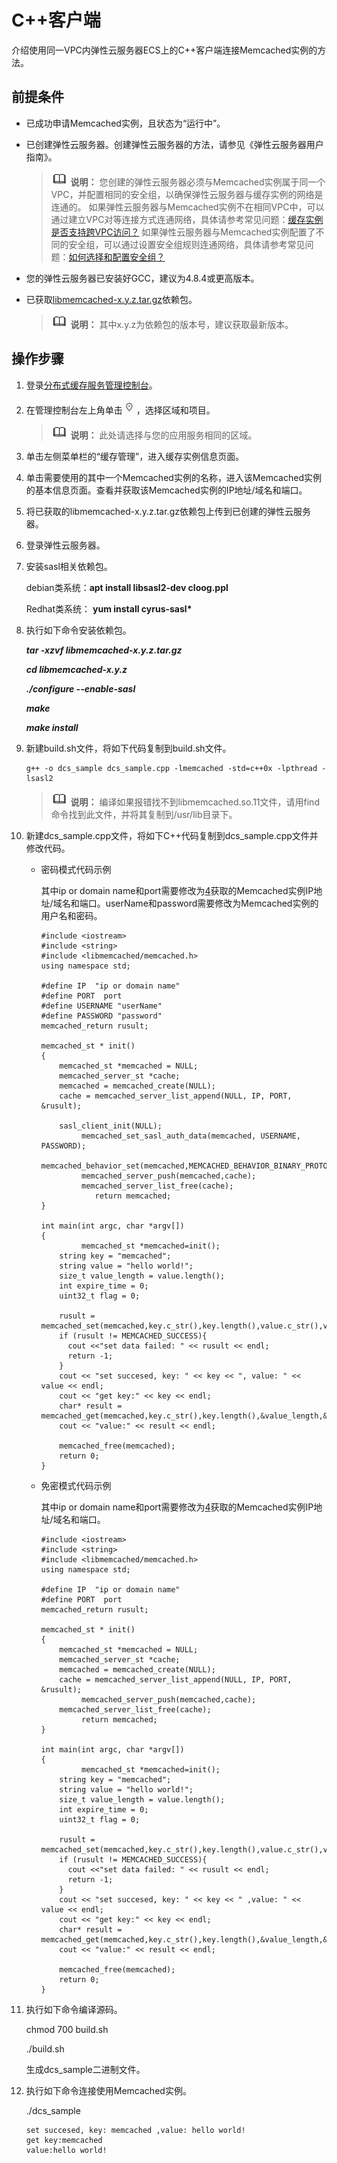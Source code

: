 # C++客户端<a name="dcs-ug-190715004"></a>

介绍使用同一VPC内弹性云服务器ECS上的C++客户端连接Memcached实例的方法。

## 前提条件<a name="section257641313363"></a>

-   已成功申请Memcached实例，且状态为“运行中”。
-   已创建弹性云服务器。创建弹性云服务器的方法，请参见《弹性云服务器用户指南》。

    >![](public_sys-resources/icon-note.gif) **说明：** 
    >您创建的弹性云服务器必须与Memcached实例属于同一个VPC，并配置相同的安全组，以确保弹性云服务器与缓存实例的网络是连通的。
    >如果弹性云服务器与Memcached实例不在相同VPC中，可以通过建立VPC对等连接方式连通网络，具体请参考常见问题：[缓存实例是否支持跨VPC访问？](https://support.huaweicloud.com/dcs_faq/dcs-faq-0427002.html)
    >如果弹性云服务器与Memcached实例配置了不同的安全组，可以通过设置安全组规则连通网络，具体请参考常见问题：[如何选择和配置安全组？](https://support.huaweicloud.com/dcs_faq/dcs-faq-0713002.html)

-   您的弹性云服务器已安装好GCC，建议为4.8.4或更高版本。
-   已获取[l](https://launchpad.net/libmemcached/+download)[ibmemcached-x.y.z.tar.gz](https://launchpad.net/libmemcached/+download)依赖包。

    >![](public_sys-resources/icon-note.gif) **说明：** 
    >其中x.y.z为依赖包的版本号，建议获取最新版本。


## 操作步骤<a name="section15431539195717"></a>

1.  登录[分布式缓存服务管理控制台](https://console.huaweicloud.com/dcs)。
2.  在管理控制台左上角单击![](figures/icon-region.png)，选择区域和项目。

    >![](public_sys-resources/icon-note.gif) **说明：** 
    >此处请选择与您的应用服务相同的区域。

3.  单击左侧菜单栏的“缓存管理”，进入缓存实例信息页面。
4.  <a name="li346073918571"></a>单击需要使用的其中一个Memcached实例的名称，进入该Memcached实例的基本信息页面。查看并获取该Memcached实例的IP地址/域名和端口。
5.  将已获取的libmemcached-x.y.z.tar.gz依赖包上传到已创建的弹性云服务器。
6.  登录弹性云服务器。
7.  安装sasl相关依赖包。

    debian类系统：**apt install libsasl2-dev cloog.ppl**

    Redhat类系统：  **yum install cyrus-sasl\***

8.  执行如下命令安装依赖包。

    _**tar -xzvf libmemcached-x.y.z.tar.gz**_

    **_cd libmemcached-x.y.z_**

    **_./configure --enable-sasl_**

    **_make_**

    **_make install_**

9.  新建build.sh文件，将如下代码复制到build.sh文件。

    ```
    g++ -o dcs_sample dcs_sample.cpp -lmemcached -std=c++0x -lpthread -lsasl2
    ```

    >![](public_sys-resources/icon-note.gif) **说明：** 
    >编译如果报错找不到libmemcached.so.11文件，请用find命令找到此文件，并将其复制到/usr/lib目录下。

10. 新建dcs\_sample.cpp文件，将如下C++代码复制到dcs\_sample.cpp文件并修改代码。
    -   密码模式代码示例

        其中ip or domain name和port需要修改为[4](#li346073918571)获取的Memcached实例IP地址/域名和端口。userName和password需要修改为Memcached实例的用户名和密码。

        ```
        #include <iostream>
        #include <string>
        #include <libmemcached/memcached.h>
        using namespace std;
        
        #define IP  "ip or domain name"
        #define PORT  port
        #define USERNAME "userName"
        #define PASSWORD "password"
        memcached_return rusult;
        
        memcached_st * init()
        {
            memcached_st *memcached = NULL;
            memcached_server_st *cache;
            memcached = memcached_create(NULL);
            cache = memcached_server_list_append(NULL, IP, PORT, &rusult);
        
            sasl_client_init(NULL);
                 memcached_set_sasl_auth_data(memcached, USERNAME, PASSWORD); 
                 memcached_behavior_set(memcached,MEMCACHED_BEHAVIOR_BINARY_PROTOCOL,1);
                 memcached_server_push(memcached,cache);
                 memcached_server_list_free(cache);
                    return memcached;
        }
        
        int main(int argc, char *argv[])
        {
                 memcached_st *memcached=init();
            string key = "memcached";
            string value = "hello world!";
            size_t value_length = value.length();
            int expire_time = 0;
            uint32_t flag = 0;
        
            rusult = memcached_set(memcached,key.c_str(),key.length(),value.c_str(),value.length(),expire_time,flag);  
            if (rusult != MEMCACHED_SUCCESS){
              cout <<"set data failed: " << rusult << endl;
              return -1;
            }
            cout << "set succesed, key: " << key << ", value: " << value << endl;
            cout << "get key:" << key << endl;
            char* result = memcached_get(memcached,key.c_str(),key.length(),&value_length,&flag,&rusult);
            cout << "value:" << result << endl;
                        
            memcached_free(memcached);
            return 0;
        }
        ```

    -   免密模式代码示例

        其中ip or domain name和port需要修改为[4](#li346073918571)获取的Memcached实例IP地址/域名和端口。

        ```
        #include <iostream>
        #include <string>
        #include <libmemcached/memcached.h>
        using namespace std;
        
        #define IP  "ip or domain name"
        #define PORT  port
        memcached_return rusult;
        
        memcached_st * init()
        {
            memcached_st *memcached = NULL;
            memcached_server_st *cache;
            memcached = memcached_create(NULL);
            cache = memcached_server_list_append(NULL, IP, PORT, &rusult);
                 memcached_server_push(memcached,cache);
            memcached_server_list_free(cache);
                 return memcached;
        }
        
        int main(int argc, char *argv[])
        {
                 memcached_st *memcached=init();
            string key = "memcached";
            string value = "hello world!";
            size_t value_length = value.length();
            int expire_time = 0;
            uint32_t flag = 0;
        
            rusult = memcached_set(memcached,key.c_str(),key.length(),value.c_str(),value.length(),expire_time,flag);  
            if (rusult != MEMCACHED_SUCCESS){
              cout <<"set data failed: " << rusult << endl;
              return -1;
            }
            cout << "set succesed, key: " << key << " ,value: " << value << endl;
            cout << "get key:" << key << endl;
            char* result = memcached_get(memcached,key.c_str(),key.length(),&value_length,&flag,&rusult);
            cout << "value:" << result << endl;
                         
            memcached_free(memcached);
            return 0;
        }
        ```

11. 执行如下命令编译源码。

    chmod 700 build.sh

    ./build.sh

    生成dcs\_sample二进制文件。

12. 执行如下命令连接使用Memcached实例。

    ./dcs\_sample

    ```
    set succesed, key: memcached ,value: hello world!
    get key:memcached
    value:hello world!
    ```



